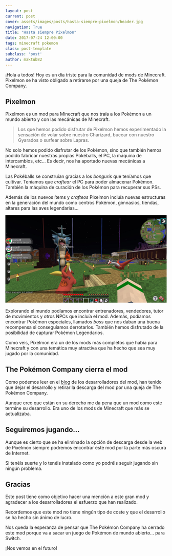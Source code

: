 ```yaml
---
layout: post
current: post
cover: assets/images/posts/hasta-siempre-pixelmon/header.jpg
navigation: True
title: "Hasta siempre Pixelmon"
date: 2017-07-24 12:00:00
tags: minecraft pokemon
class: post-template
subclass: 'post'
author: maktub82
---
```


¡Hola a todos! Hoy es un día triste para la comunidad de mods de Minecraft. Pixelmon se ha visto obligado a retirarse por una queja de The Pokémon Company.

## Pixelmon

Pixelmon es un mod para Minecraft que nos traía a los Pokémon a un mundo abierto y con las mecánicas de Minecraft.

> Los que hemos podido disfrutar de Pixelmon hemos experimentado la sensación de volar sobre nuestro Charizard, bucear con nuestro Gyarados o surfear sobre Lapras.

No solo hemos podido disfrutar de los Pokémon, sino que también hemos podido fabricar nuestras propias Pokéballs, el PC, la máquina de intercambios, etc... Es decir, nos ha aportado nuevas mecánicas a Minecraft.

Las Pokéballs se construían gracias a los *bonguris* que teníamos que cultivar. Teníamos que *craftear* el PC para poder almacenar Pokémon. También la máquina de curación de los Pokémon para recuperar sus PSs.

Además de los nuevos ítems y *crafteos* Pixelmon incluía nuevas estructuras en la generación del mundo como centros Pokémon, gimnasios, tiendas, altares para las aves legendarias...

![Pixemon](/assets/images/posts/hasta-siempre-pixelmon/pixelmon.jpg)

Explorando el mundo podíamos encontrar entrenadores, vendedores, tutor de movimientos y otros NPCs que incluía el mod. Además, podíamos encontrar Pokémon especiales, llamados *boss* que nos daban una buena recompensa si conseguíamos derrotarlos. También hemos disfrutado de la posibilidad de capturar Pokémon Legendarios.

Como veis, Pixelmon era un de los mods más completos que había para Minecraft y con una temática muy atractiva que ha hecho que sea muy jugado por la comunidad.

## The Pokémon Company cierra el mod

Como podemos leer en el [blog](http://pixelmonmod.com/) de los desarrolladores del mod, han tenido que dejar el desarrollo y retirar la descarga del mod por una queja de The Pokémon Company.

Aunque creo que están en su derecho me da pena que un mod como este termine su desarrollo. Era uno de los mods de Minecraft que más se actualizaba.

## Seguiremos jugando...

Aunque es cierto que se ha eliminado la opción de descarga desde la web de Pixelmon siempre podremos encontrar este mod por la parte más oscura de Internet.

Si tenéis suerte y lo tenéis instalado como yo podréis seguir jugando sin ningún problema.

## Gracias

Este post tiene como objetivo hacer una mención a este gran mod y agradecer a los desarrolladores el esfuerzo que han realizado.

Recordemos que este mod no tiene ningún tipo de coste y que el desarrollo se ha hecho sin ánimo de lucro.

Nos queda la esperanza de pensar que The Pokémon Company ha cerrado este mod porque va a sacar un juego de Pokémon de mundo abierto... para Switch.

¡Nos vemos en el futuro!
